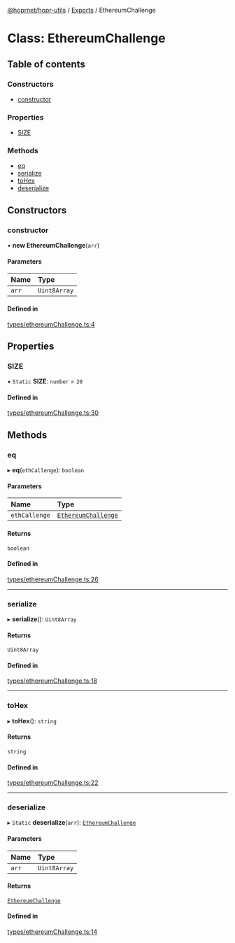 [@hoprnet/hopr-utils](../README.md) / [Exports](../modules.md) / EthereumChallenge

# Class: EthereumChallenge

## Table of contents

### Constructors

- [constructor](EthereumChallenge.md#constructor)

### Properties

- [SIZE](EthereumChallenge.md#size)

### Methods

- [eq](EthereumChallenge.md#eq)
- [serialize](EthereumChallenge.md#serialize)
- [toHex](EthereumChallenge.md#tohex)
- [deserialize](EthereumChallenge.md#deserialize)

## Constructors

### constructor

• **new EthereumChallenge**(`arr`)

#### Parameters

| Name | Type |
| :------ | :------ |
| `arr` | `Uint8Array` |

#### Defined in

[types/ethereumChallenge.ts:4](https://github.com/UbuntuEvangelist/hoprnet/blob/master/packages/utils/src/types/ethereumChallenge.ts#L4)

## Properties

### SIZE

▪ `Static` **SIZE**: `number` = `20`

#### Defined in

[types/ethereumChallenge.ts:30](https://github.com/UbuntuEvangelist/hoprnet/blob/master/packages/utils/src/types/ethereumChallenge.ts#L30)

## Methods

### eq

▸ **eq**(`ethCallenge`): `boolean`

#### Parameters

| Name | Type |
| :------ | :------ |
| `ethCallenge` | [`EthereumChallenge`](EthereumChallenge.md) |

#### Returns

`boolean`

#### Defined in

[types/ethereumChallenge.ts:26](https://github.com/UbuntuEvangelist/hoprnet/blob/master/packages/utils/src/types/ethereumChallenge.ts#L26)

___

### serialize

▸ **serialize**(): `Uint8Array`

#### Returns

`Uint8Array`

#### Defined in

[types/ethereumChallenge.ts:18](https://github.com/UbuntuEvangelist/hoprnet/blob/master/packages/utils/src/types/ethereumChallenge.ts#L18)

___

### toHex

▸ **toHex**(): `string`

#### Returns

`string`

#### Defined in

[types/ethereumChallenge.ts:22](https://github.com/UbuntuEvangelist/hoprnet/blob/master/packages/utils/src/types/ethereumChallenge.ts#L22)

___

### deserialize

▸ `Static` **deserialize**(`arr`): [`EthereumChallenge`](EthereumChallenge.md)

#### Parameters

| Name | Type |
| :------ | :------ |
| `arr` | `Uint8Array` |

#### Returns

[`EthereumChallenge`](EthereumChallenge.md)

#### Defined in

[types/ethereumChallenge.ts:14](https://github.com/UbuntuEvangelist/hoprnet/blob/master/packages/utils/src/types/ethereumChallenge.ts#L14)
